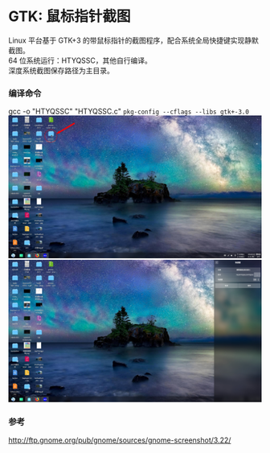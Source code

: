 # GTK: 鼠标指针截图
Linux 平台基于 GTK+3 的带鼠标指针的截图程序，配合系统全局快捷键实现静默截图。   
64 位系统运行：HTYQSSC，其他自行编译。  
深度系统截图保存路径为主目录。  
### 编译命令
gcc -o "HTYQSSC" "HTYQSSC.c" `pkg-config --cflags --libs gtk+-3.0`  
![alt](preview.jpg)  
![alt](shortcutSet.jpg)
### 参考
http://ftp.gnome.org/pub/gnome/sources/gnome-screenshot/3.22/